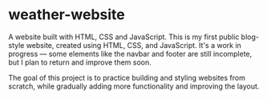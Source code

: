 # weather-website
A website built with HTML, CSS and JavaScript.
This is my first public blog-style website, created using HTML, CSS, and JavaScript. It's a work in progress — some elements like the navbar and footer are still incomplete, but I plan to return and improve them soon.

The goal of this project is to practice building and styling websites from scratch, while gradually adding more functionality and improving the layout.
